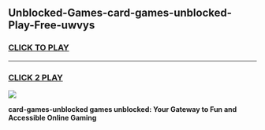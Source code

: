 
## Unblocked-Games-card-games-unblocked-Play-Free-uwvys
<h3>
<a href="https://premium76.site?title=card-games-unblocked&ref=18A">CLICK TO PLAY</a></h3>
<hr>

<h3>
<a href="https://premium76.site?title=card-games-unblocked&ref=18A">CLICK 2 PLAY</a>
  
</h3>

<a href="https://premium76.site?title=card-games-unblocked&ref=18A"><img src="https://clearcache.store/games.png"></a>


**card-games-unblocked games unblocked: Your Gateway to Fun and Accessible Online Gaming**
